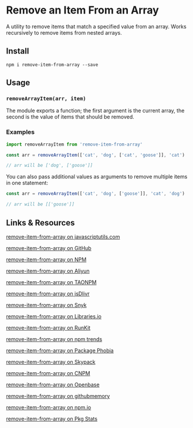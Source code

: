 # Remove an Item From an Array

A utility to remove items that match a specified value from an array. Works recursively to remove items from nested arrays.

## Install

```shell
npm i remove-item-from-array --save
```

## Usage

### `removeArrayItem(arr, item)`

The module exports a function; the first argument is the current array, the second is the value of items that should be removed.

### Examples

```javascript
import removeArrayItem from 'remove-item-from-array'

const arr = removeArrayItem(['cat', 'dog', ['cat', 'goose']], 'cat')

// arr will be ['dog', ['goose']]
```

You can also pass additional values as arguments to remove multiple items in one statement:

```javascript
const arr = removeArrayItem(['cat', 'dog', ['goose']], 'cat', 'dog')

// arr will be [['goose']]
```

## Links & Resources

[remove-item-from-array on javascriptutils.com](https://javascriptutils.com)

[remove-item-from-array on GitHub](https://github.com/javascriptutils/remove-item-from-array)

[remove-item-from-array on NPM](https://www.npmjs.com/package/remove-item-from-array)

[remove-item-from-array on Aliyun](https://developer.aliyun.com/mirror/npm/package/remove-item-from-array)

[remove-item-from-array on TAONPM](https://npmmirror.com/package/remove-item-from-array)

[remove-item-from-array on jsDlivr](https://www.jsdelivr.com/package/npm/remove-item-from-array)

[remove-item-from-array on Snyk](https://snyk.io/advisor/npm-package/remove-item-from-array)

[remove-item-from-array on Libraries.io](https://libraries.io/npm/remove-item-from-array)

[remove-item-from-array on RunKit](https://npm.runkit.com/remove-item-from-array)

[remove-item-from-array on npm trends](https://www.npmtrends.com/remove-item-from-array)

[remove-item-from-array on Package Phobia](https://packagephobia.com/result?p=remove-item-from-array)

[remove-item-from-array on Skypack](https://www.skypack.dev/view/remove-item-from-array)

[remove-item-from-array on CNPM](https://cnpmjs.org/package/remove-item-from-array)

[remove-item-from-array on Openbase](https://openbase.com/js/remove-item-from-array)

[remove-item-from-array on githubmemory](https://githubmemory.com/repo/javascriptutils/remove-item-from-array)

[remove-item-from-array on npm.io](https://npm.io/package/remove-item-from-array)

[remove-item-from-array on Pkg Stats](https://www.pkgstats.com/pkg:remove-item-from-array)
